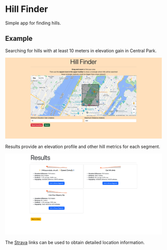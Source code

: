 # Hill Finder

Simple app for finding hills.

## Example

Searching for hills with at least 10 meters in elevation gain in Central Park.

<img src="images/search.png">

Results provide an elevation profile and other hill metrics for each segment.

<img src="images/results.png">

The [Strava](https://www.strava.com/) links can be used to obtain detailed location information.
